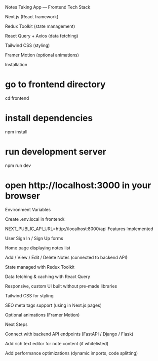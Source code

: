 Notes Taking App — Frontend
Tech Stack

Next.js (React framework)

Redux Toolkit (state management)

React Query + Axios (data fetching)

Tailwind CSS (styling)

Framer Motion (optional animations)

Installation

# go to frontend directory

cd frontend

# install dependencies

npm install

# run development server

npm run dev

# open http://localhost:3000 in your browser

Environment Variables

Create .env.local in frontend/:

NEXT_PUBLIC_API_URL=http://localhost:8000/api
Features Implemented

User Sign In / Sign Up forms

Home page displaying notes list

Add / View / Edit / Delete Notes (connected to backend API)

State managed with Redux Toolkit

Data fetching & caching with React Query

Responsive, custom UI built without pre-made libraries

Tailwind CSS for styling

SEO meta tags support (using <Head> in Next.js pages)

Optional animations (Framer Motion)

Next Steps

Connect with backend API endpoints (FastAPI / Django / Flask)

Add rich text editor for note content (if whitelisted)

Add performance optimizations (dynamic imports, code splitting)
